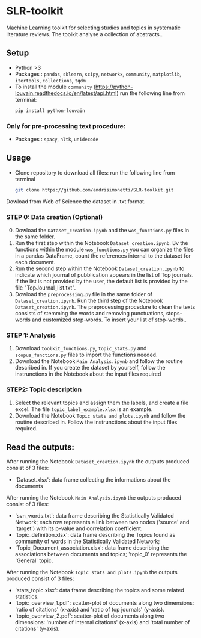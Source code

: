 # SLR-toolkit
Machine Learning toolkit for selecting studies and topics in systematic literature reviews.
The toolkit analyse a collection of abstracts..


## Setup
- Python >3
- Packages : `pandas`, `sklearn`, `scipy`, `networkx`, `community`, `matplotlib`, `itertools`, `collections`, `tqdm`
- To install the module `community` (https://python-louvain.readthedocs.io/en/latest/api.html) run the following line from terminal:
    ```bash
    pip install python-louvain 
### Only for pre-processing text procedure:
 - Packages : `spacy`, `nltk`, `unidecode`


## Usage
- Clone repository to download all files:
  run the following line from terminal
   ```bash
   git clone https://github.com/andrisimonetti/SLR-toolkit.git


Dowload from Web of Science the dataset in .txt format.
### STEP 0: Data creation (Optional)
0. Dowload the `Dataset_creation.ipynb` and the `wos_functions.py` files in the same folder.
1. Run the first step within the Notebook `Dataset_creation.ipynb`. Bv the functions within the module `wos_functions.py` you can organize the files in a pandas DataFrame, count the references internal to the dataset for each document.
2. Run the second step within the Notebook `Dataset_creation.ipynb` to indicate which journal of pubblication appears in the list of Top journals. If the list is not provided by the user, the default list is provided by the file "TopJournal_list.txt".
3. Dowload the `preprocessing.py` file in the same folder of `Dataset_creation.ipynb`. Run the third step of the Notebook `Dataset_creation.ipynb`. The preprocessing procedure to clean the texts consists of stemming the words and removing punctuations, stops-words and customized stop-words. To insert your list of stop-words..

### STEP 1: Analysis
1. Download `toolkit_functions.py`, `topic_stats.py` and `scopus_functions.py` files to import the functions needed.
2. Download the Notebook `Main Analysis.ipynb` and follow the routine described in. If you create the dataset by yourself, follow the instrunctions in the Notebook about the input files required

   
### STEP2: Topic description
1. Select the relevant topics and assign them the labels, and create a file excel. The file  `topic_label_example.xlsx` is an example.
2. Download the Notebook `Topic stats and plots.ipynb` and follow the routine described in. Follow the instrunctions about the input files required.


## Read the outputs:
After running the Notebook `Dataset_creation.ipynb` the outputs produced consist of 3 files: 
   - 'Dataset.xlsx': data frame collecting the informations about the documents


After running the Notebook `Main Analysis.ipynb` the outputs produced consist of 3 files: 
   - 'svn_words.txt': data frame describing the Statistically Validated Network; each row represents a link between two nodes ('source' and 'target') with its p-value and correlation coefficient.
   - 'topic_definition.xlsx': data frame describing the Topics found as community of words in the Statistically Validated Network;
   - 'Topic_Document_association.xlsx': data frame describing the associations between documents and topics; 'topic_0' represents the 'General'
 topic.


After running the Notebook `Topic stats and plots.ipynb` the outputs produced consist of 3 files:
   - 'stats_topic.xlsx': data frame describing the topics and some related statistics.
   - 'topic_overview_1.pdf': scatter-plot of documents along two dimensions: 'ratio of citations' (x-axis) and 'ratio of top journals' (y-axis).
   - 'topic_overview_2.pdf': scatter-plot of documents along two dimensions: 'number of internal citations' (x-axis) and 'total number of citations' (y-axis).
